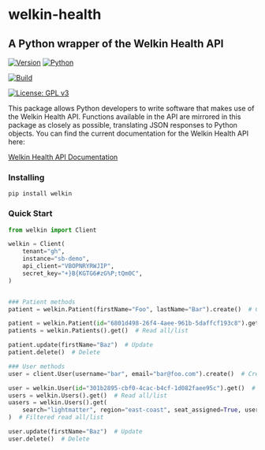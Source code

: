 # welkin-health

## A Python wrapper of the Welkin Health API

[![Version](https://img.shields.io/pypi/v/welkin)](https://pypi.org/project/welkin/)
[![Python](https://img.shields.io/pypi/pyversions/welkin)](https://pypi.org/project/welkin/)

[![Build](https://img.shields.io/github/workflow/status/lightmatter/welkin-health/Python%20%F0%9F%90%8D%20package%20%F0%9F%93%A6%20test)](https://github.com/Lightmatter/welkin-health/actions)

[![License: GPL v3](https://img.shields.io/badge/License-GPLv3-blue.svg)](https://www.gnu.org/licenses/gpl-3.0)

This package allows Python developers to write software that makes use of the Welkin Health API. Functions available in the API are mirrored in this package as closely as possible, translating JSON responses to Python objects. You can find the current documentation for the Welkin Health API here:

[Welkin Health API Documentation](https://developers.welkinhealth.com/)

### Installing

```
pip install welkin
```

### Quick Start

```python
from welkin import Client

welkin = Client(
    tenant="gh",
    instance="sb-demo",
    api_client="VBOPNRYRWJIP",
    secret_key="+}B{KGTG6#zG%P;tQm0C",
)


### Patient methods
patient = welkin.Patient(firstName="Foo", lastName="Bar").create()  # Create

patient = welkin.Patient(id="6801d498-26f4-4aee-961b-5daffcf193c8").get()  # Read
patients = welkin.Patients().get()  # Read all/list

patient.update(firstName="Baz")  # Update
patient.delete()  # Delete

### User methods
user = client.User(username="bar", email="bar@foo.com").create()  # Create

user = welkin.User(id="301b2895-cbf0-4cac-b4cf-1d082faee95c").get()  # Read
users = welkin.Users().get()  # Read all/list
uasers = welkin.Users().get(
    search="lightmatter", region="east-coast", seat_assigned=True, user_state="ACTIVE"
)  # Filtered read all/list

user.update(firstName="Baz")  # Update
user.delete()  # Delete
```
